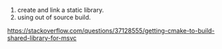 1. create and link a static library.
2. using out of source build.

https://stackoverflow.com/questions/37128555/getting-cmake-to-build-shared-library-for-msvc